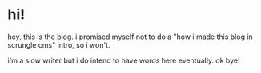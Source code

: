# hi!

hey, this is the blog. i promised myself not to do a "how i made this blog in
scrungle cms" intro, so i won't.

i'm a slow writer but i do intend to have words here eventually. ok bye!

